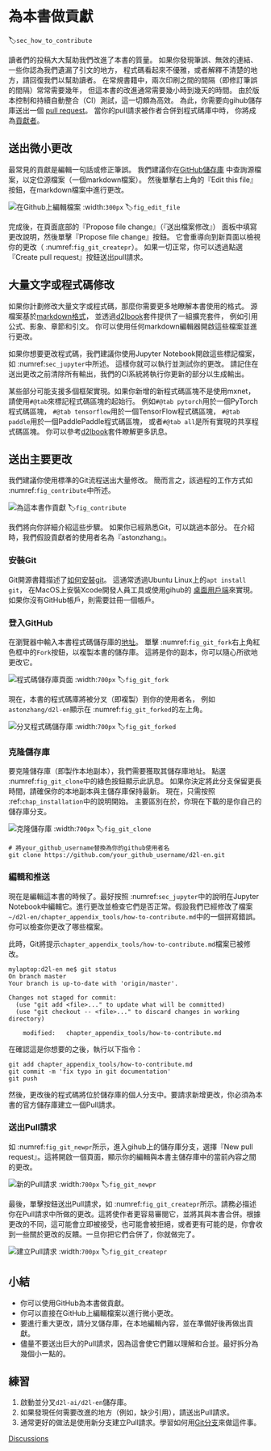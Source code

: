 # 為本書做貢獻
:label:`sec_how_to_contribute`

讀者們的投稿大大幫助我們改進了本書的質量。
如果你發現筆誤、無效的連結、一些你認為我們遺漏了引文的地方，
程式碼看起來不優雅，或者解釋不清楚的地方，請回復我們以幫助讀者。
在常規書籍中，兩次印刷之間的間隔（即修訂筆誤的間隔）常常需要幾年，
但這本書的改進通常需要幾小時到幾天的時間。
由於版本控制和持續自動整合（CI）測試，這一切頗為高效。
為此，你需要向gihub儲存庫送出一個
[pull request](https://github.com/d2l-ai/d2l-en/pulls)。
當你的pull請求被作者合併到程式碼庫中時，
你將成為[貢獻者](https://github.com/d2l-ai/d2l-en/graphs/contributors)。

## 送出微小更改

最常見的貢獻是編輯一句話或修正筆誤。
我們建議你在[GitHub儲存庫](https://github.com/d2l-ai/d2l-en)
中查詢源檔案，以定位源檔案（一個markdown檔案）。
然後單擊右上角的『Edit this file』按鈕，在markdown檔案中進行更改。

![在Github上編輯檔案](../img/edit-file.png)
:width:`300px`
:label:`fig_edit_file`

完成後，在頁面底部的『Propose file change』（『送出檔案修改』）
面板中填寫更改說明，然後單擊『Propose file change』按鈕。
它會重導向到新頁面以檢視你的更改（ :numref:`fig_git_createpr`）。
如果一切正常，你可以透過點選『Create pull request』按鈕送出pull請求。

## 大量文字或程式碼修改

如果你計劃修改大量文字或程式碼，那麼你需要更多地瞭解本書使用的格式。
源檔案基於[markdown格式](https://daringfireball.net/projects/markdown/syntax)，
並透過[d2lbook](http://book.d2l.ai/user/markdown.html)套件提供了一組擴充套件，
例如引用公式、影象、章節和引文。
你可以使用任何markdown編輯器開啟這些檔案並進行更改。

如果你想要更改程式碼，我們建議你使用Jupyter Notebook開啟這些標記檔案，
如 :numref:`sec_jupyter`中所述。
這樣你就可以執行並測試你的更改。
請記住在送出更改之前清除所有輸出，我們的CI系統將執行你更新的部分以生成輸出。

某些部分可能支援多個框架實現。如果你新增的新程式碼區塊不是使用mxnet，
請使用`#@tab`來標記程式碼區塊的起始行。
例如`#@tab pytorch`用於一個PyTorch程式碼區塊，
`#@tab tensorflow`用於一個TensorFlow程式碼區塊，
`#@tab paddle`用於一個PaddlePaddle程式碼區塊，
或者`#@tab all`是所有實現的共享程式碼區塊。
你可以參考[d2lbook](http://book.d2l.ai/user/code_tabs.html)套件瞭解更多訊息。

## 送出主要更改

我們建議你使用標準的Git流程送出大量修改。
簡而言之，該過程的工作方式如 :numref:`fig_contribute`中所述。

![為這本書作貢獻](../img/contribute.svg)
:label:`fig_contribute`

我們將向你詳細介紹這些步驟。
如果你已經熟悉Git，可以跳過本部分。
在介紹時，我們假設貢獻者的使用者名為『astonzhang』。

### 安裝Git

Git開源書籍描述了[如何安裝git](https://git-scm.com/book/en/v2)。
這通常透過Ubuntu Linux上的`apt install git`，
在MacOS上安裝Xcode開發人員工具或使用gihub的
[桌面用戶端](https://desktop.github.com)來實現。
如果你沒有GitHub帳戶，則需要註冊一個帳戶。

### 登入GitHub

在瀏覽器中輸入本書程式碼儲存庫的[地址](https://github.com/d2l-ai/d2l-en/)。
單擊 :numref:`fig_git_fork`右上角紅色框中的`Fork`按鈕，以複製本書的儲存庫。
這將是你的副本，你可以隨心所欲地更改它。

![程式碼儲存庫頁面](../img/git-fork.png)
:width:`700px`
:label:`fig_git_fork`

現在，本書的程式碼庫將被分叉（即複製）到你的使用者名，
例如`astonzhang/d2l-en`顯示在 :numref:`fig_git_forked`的左上角。

![分叉程式碼儲存庫](../img/git-forked.png)
:width:`700px`
:label:`fig_git_forked`

### 克隆儲存庫

要克隆儲存庫（即製作本地副本），我們需要獲取其儲存庫地址。
點選 :numref:`fig_git_clone`中的綠色按鈕顯示此訊息。
如果你決定將此分支保留更長時間，請確保你的本地副本與主儲存庫保持最新。
現在，只需按照 :ref:`chap_installation`中的說明開始。
主要區別在於，你現在下載的是你自己的儲存庫分支。

![克隆儲存庫](../img/git-clone.png)
:width:`700px`
:label:`fig_git_clone`

```
# 將your_github_username替換為你的github使用者名
git clone https://github.com/your_github_username/d2l-en.git
```

### 編輯和推送

現在是編輯這本書的時候了。最好按照 :numref:`sec_jupyter`中的說明在Jupyter Notebook中編輯它。進行更改並檢查它們是否正常。假設我們已經修改了檔案`~/d2l-en/chapter_appendix_tools/how-to-contribute.md`中的一個拼寫錯誤。你可以檢查你更改了哪些檔案。

此時，Git將提示`chapter_appendix_tools/how-to-contribute.md`檔案已被修改。

```
mylaptop:d2l-en me$ git status
On branch master
Your branch is up-to-date with 'origin/master'.

Changes not staged for commit:
  (use "git add <file>..." to update what will be committed)
  (use "git checkout -- <file>..." to discard changes in working directory)

	modified:   chapter_appendix_tools/how-to-contribute.md
```

在確認這是你想要的之後，執行以下指令：

```
git add chapter_appendix_tools/how-to-contribute.md
git commit -m 'fix typo in git documentation'
git push
```

然後，更改後的程式碼將位於儲存庫的個人分支中。要請求新增更改，你必須為本書的官方儲存庫建立一個Pull請求。

### 送出Pull請求

如 :numref:`fig_git_newpr`所示，進入gihub上的儲存庫分支，選擇『New pull request』。這將開啟一個頁面，顯示你的編輯與本書主儲存庫中的當前內容之間的更改。

![新的Pull請求](../img/git-newpr.png)
:width:`700px`
:label:`fig_git_newpr`

最後，單擊按鈕送出Pull請求，如 :numref:`fig_git_createpr`所示。請務必描述你在Pull請求中所做的更改。這將使作者更容易審閱它，並將其與本書合併。根據更改的不同，這可能會立即被接受，也可能會被拒絕，或者更有可能的是，你會收到一些關於更改的反饋。一旦你把它們合併了，你就做完了。

![建立Pull請求](../img/git-createpr.png)
:width:`700px`
:label:`fig_git_createpr`

## 小結

* 你可以使用GitHub為本書做貢獻。
* 你可以直接在GitHub上編輯檔案以進行微小更改。
* 要進行重大更改，請分叉儲存庫，在本地編輯內容，並在準備好後再做出貢獻。
* 儘量不要送出巨大的Pull請求，因為這會使它們難以理解和合並。最好拆分為幾個小一點的。

## 練習

1. 啟動並分叉`d2l-ai/d2l-en`儲存庫。
1. 如果發現任何需要改進的地方（例如，缺少引用），請送出Pull請求。
1. 通常更好的做法是使用新分支建立Pull請求。學習如何用[Git分支](https://git-scm.com/book/en/v2/Git-Branching-Branches-in-a-Nutshell)來做這件事。

[Discussions](https://discuss.d2l.ai/t/5730)
